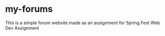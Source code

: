 # my-forums
This is a simple forum website made as an assignment for Spring Fest Web Dev Assignment
